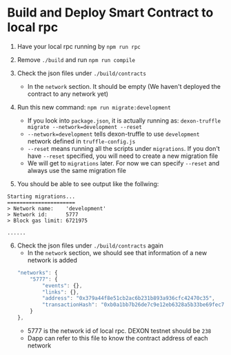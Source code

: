 # Build and Deploy Smart Contract to local rpc

1. Have your local rpc running by `npm run rpc`

2. Remove `./build` and run `npm run compile`

3. Check the json files under `./build/contracts`
    -   In the `network` section. It should be empty (We haven't deployed the contract to any network yet)

4. Run this new command: `npm run migrate:development`
    - If you look into `package.json`, it is actually running as: `dexon-truffle migrate --network=development --reset`
    - `--network=development` tells dexon-truffle to use `development` network defined in `truffle-config.js`
    - `--reset` means running all the scripts under `migrations`. If you don't have `--reset` specified, you will need to create a new migration file
    - We will get to `migrations` later. For now we can specify `--reset` and always use the same migration file

5. You should be able to see output like the follwing:
```
Starting migrations...
======================
> Network name:    'development'
> Network id:      5777
> Block gas limit: 6721975

......

```
6. Check the json files under `./build/contracts` again
    -   In the `network` section, we should see that information of a new network is added
    ```js
    "networks": {
        "5777": {
            "events": {},
            "links": {},
            "address": "0x379a44f8e51cb2ac6b231b893a936cfc42470c35",
            "transactionHash": "0xb0a1bb7b26de7c9e12eb6328a5b33be69fec75638e7bb281e0625c40a98be093"
        }
    },
    ```
    - 5777 is the network id of local rpc. DEXON testnet should be `238`
    - Dapp can refer to this file to know the contract address of each network
